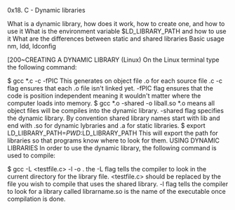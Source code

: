 0x18. C - Dynamic libraries

What is a dynamic library, how does it work, how to create one, and how to use it
What is the environment variable $LD_LIBRARY_PATH and how to use it
What are the differences between static and shared libraries
Basic usage nm, ldd, ldconfig

[200~CREATING A DYNAMIC LIBRARY (Linux)
On the Linux terminal type the following command:

$ gcc *.c -c -fPIC
This generates on object file .o for each source file .c
-c flag ensures that each .o file isn't linked yet.
-fPIC flag ensures that the code is position independent meaning it wouldn't matter where the computer loads into memory.
$ gcc *.o -shared -o liball.so
*.o means all object files will be compiles into the dynamic library.
-shared flag specifies the dynamic library.
By convention shared library names start with lib and end with .so for dynamic lybraries and .a for static libraries.
$ export LD_LIBRARY_PATH=$PWD:$LD_LIBRARY_PATH
This will export the path for libraries so that programs know where to look for them.
USING DYNAMIC LIBRARIES
In order to use the dynamic library, the following command is used to compile:

$ gcc -L <testfile.c> -l<librarname> -o <outputfile>.
the -L flag tells the compiler to look in the current directory for the library file.
<testfile.c> should be replaced by the file you wish to compile that uses the shared library.
-l flag tells the compiler to look for a library called librarname.so
is the name of the executable once compilation is done.
